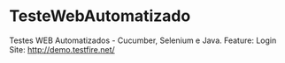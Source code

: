 # TesteWebAutomatizado
Testes WEB Automatizados - Cucumber, Selenium e Java.
Feature: Login
Site: http://demo.testfire.net/
